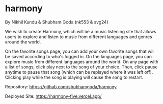 # harmony
By Nikhil Kundu & Shubham Goda (nk553 & svg24)

We wish to create Harmony, which will be a music listening site that allows users to
explore and listen to music from different languages and genres around the world.

On the favorite songs page, you can add your own favorite songs that will be saved according to who's logged in. On the languages page, you can explore music from different languages around the world. On any page with a list of songs, click play next to the song of your choice. Then, click pause anytime to pause that song (which can be replayed where it was left off). Clicking play while the song is playing will cause the song to restart.

Repository: https://github.com/shubhamgoda/harmony

Deployed Site: https://harmony-five.vercel.app/

